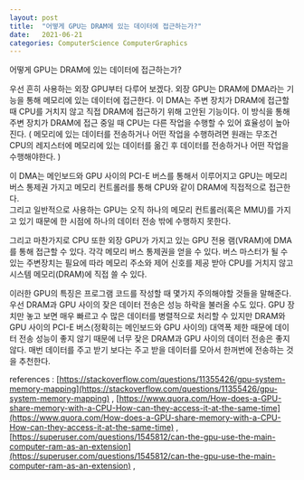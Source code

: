 ```yaml
---
layout: post
title:  "어떻게 GPU는 DRAM에 있는 데이터에 접근하는가?"
date:   2021-06-21
categories: ComputerScience ComputerGraphics
---
```


어떻게 GPU는 DRAM에 있는 데이터에 접근하는가?  

우선 흔히 사용하는 외장 GPU부터 다루어 보겠다. 외장 GPU는 DRAM에 DMA라는 기능을 통해 메모리에 있는 데이터에 접근한다. 이 DMA는 주변 장치가 DRAM에 접근할 때 CPU를 거치지 않고 직접 DRAM에 접근하기 위해 고안된 기능이다. 이 방식을 통해 주변 장치가 DRAM에 접근 중일 때 CPU는 다른 작업을 수행할 수 있어 효율성이 높아진다. ( 메모리에 있는 데이터를 전송하거나 어떤 작업을 수행하려면 원래는 무조건 CPU의 레지스터에 메모리에 있는 데이터를 옮긴 후 데이터를 전송하거나 어떤 작업을 수행해야한다. )                      

이 DMA는 메인보드와 GPU 사이의 PCI-E 버스를 통해서 이루어지고 GPU는 메모리 버스 통제권 가지고 메모리 컨트롤러를 통해 CPU와 같이 DRAM에 직접적으로 접근한다.       
그리고 일반적으로 사용하는 GPU는 오직 하나의 메모리 컨트롤러(혹은 MMU)를 가지고 있기 때문에 한 시점에 하나의 데이터 전송 밖에 수행하지 못한다.        

그리고 마찬가지로 CPU 또한 외장 GPU가 가지고 있는 GPU 전용 램(VRAM)에 DMA를 통해 접근할 수 있다.
각각 메모리 버스 통제권을 얻을 수 있다. 버스 마스터가 될 수 있는 주변장치는 필요에 따라 메모리 주소와 제어 신호를 제공 받아 CPU를 거치지 않고 시스템 메모리(DRAM)에 직접 쓸 수 있다.       

이러한 GPU의 특징은 프로그램 코드를 작성할 때 몇가지 주의해야할 것들을 말해준다.     
우선 DRAM과 GPU 사이의 잦은 데이터 전송은 성능 하락을 불러올 수도 있다. GPU 장치만 놓고 보면 매우 빠르고 수 많은 데이터를 병렬적으로 처리할 수 있지만 DRAM와 GPU 사이의 PCI-E 버스(정확히는 메인보드와 GPU 사이의) 대역폭 제한 때문에 데이터 전송 성능이 좋지 않기 때문에 너무 잦은 DRAM과 GPU 사이의 데이터 전송은 좋지 않다. 매번 데이터를 주고 받기 보다는 주고 받을 데이터를 모아서 한꺼번에 전송하는 것을 추천한다.                  


references : [https://stackoverflow.com/questions/11355426/gpu-system-memory-mapping](https://stackoverflow.com/questions/11355426/gpu-system-memory-mapping)  ,  [https://www.quora.com/How-does-a-GPU-share-memory-with-a-CPU-How-can-they-access-it-at-the-same-time](https://www.quora.com/How-does-a-GPU-share-memory-with-a-CPU-How-can-they-access-it-at-the-same-time)  ,  [https://superuser.com/questions/1545812/can-the-gpu-use-the-main-computer-ram-as-an-extension](https://superuser.com/questions/1545812/can-the-gpu-use-the-main-computer-ram-as-an-extension)  ,  